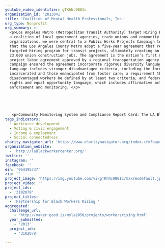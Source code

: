 ```yaml
---
youtube_video_identifier: gTKhNc98GIc
organization_id: '2013041'
title: 'Coalition of Mental Health Professionals, Inc.'
org_type: Nonprofit
org_summary: >-
  <p>Los Angeles Metro (Metropolitan Transit Authority) Target Hiring Policy: In
  a coalition of local government agencies, trade unions and community
  organizations, we were central to a Public Works Projects Campaign to advocate
  that the Los Angeles County Metro adopt a five-year agreement that requires a
  targeted hiring program for transit projects, ultimately creating an estimated
  23,000 union construction jobs. The agreement is the nation’s first master
  project labor agreement approved by a regional transportation agency. The
  campaign ensured the agreement incorporate rigorous diversity language. This
  language includes stronger disadvantaged criteria, including the formerly
  incarcerated and those emancipated from foster care; a requirement that
  disadvantaged workers be defined by at least two criteria; and federal civil
  rights and equal opportunity language, which includes affirmative action
  enforcement and monitoring. </p>
   
   
   
   
   
   <p>Community Monitoring System and Compliance Report Card: The LA Black Worker Center (BWC) developed and piloted a community monitoring tool to foster greater community and worker participation in decision-making processes and to increase access to information in the public contraction arena. The tool provides a mechanism for accountability to the community on public infrastructure investments and how jobs are created. The BWC worked with graduate students and undergraduate research interns to develop a community monitoring tool called the “Public Construction Report Card,” which allows local residents and workers to evaluate and grade contractors’ past practices of employing a representative workforce. The report card evaluated contractors by using indicators such as community outreach and relations, accessibility, civil rights compliance, and transparency. The BWC supervised a team of BWC members and students who tested the report card tool in the field. The tool focused on four bidding contractors on the $1.7 billion Crenshaw/LAX Transit Corridor Project. Though this was a test of the tool, the results proved the public construction report card was a powerful monitoring mechanism in the high-stakes conversations with the contractors. In the end, each contractor team pledged to improve their “grades” and invited the BWC to be directly involved in their workforce pipeline process. The results of the report card pilot became the subject of high-level discussions between the office of Congresswoman Karen Bass, construction team executives, BWC members, and LA Metro staff. </p>
tags_indicators:
  - Workforce development
  - Voting & civic engagement
  - Income & employment
  - Social connectedness
charity_navigator_url: 'https://www.charitynavigator.org/index.cfm?bay=search.profile&ein=954395737'
organization_website:
  - 'http://laBlackworkercenter.org/'
twitter: ''
instagram: ''
facebook: ''
ein: '954395737'
zip: ''
project_image: 'https://img.youtube.com/vi/gTKhNc98GIc/maxresdefault.jpg'
project_video: ''
project_ids:
  - '3102078'
project_titles:
  - 'Partnership for Black Workers Rising '
aggregated:
  challenge_url:
    - 'http://maker.good.is/myla2050/projects/workersrising.html'
  year_submitted:
    - '2013'
  project_ids:
    - '3102078'

---
```

